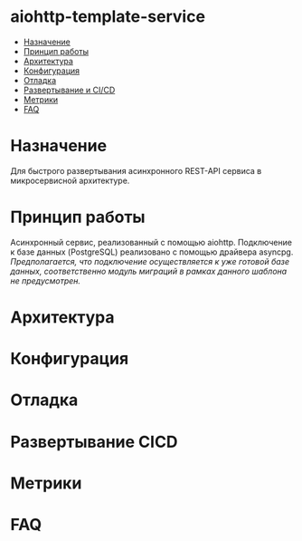 # aiohttp-template-service

* [Назначение](#назначение)
* [Принцип работы](#принцип-работы)
* [Архитектура](#архитектура)
* [Конфигурация](#конфигурация)
* [Отладка](#отладка)
* [Развертывание и CI/CD](#развертывание-cicd)
* [Метрики](#метрики)
* [FAQ](#faq)

# Назначение
Для быстрого развертывания асинхронного REST-API сервиса в микросервисной архитектуре.
# Принцип работы
Асинхронный сервис, реализованный с помощью aiohttp.
Подключение к базе данных (PostgreSQL) реализовано с помощью драйвера asyncpg.  
_Предполагается, что подключение осуществляется к уже готовой базе данных,
соответственно модуль миграций в рамках данного шаблона не предусмотрен._
# Архитектура

# Конфигурация

# Отладка

# Развертывание CICD

# Метрики

# FAQ
